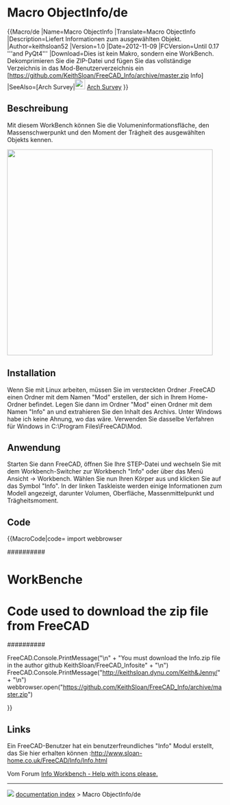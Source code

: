 # Macro ObjectInfo/de
{{Macro/de
|Name=Macro ObjectInfo
|Translate=Macro ObjectInfo
|Description=Liefert Informationen zum ausgewählten Objekt.
|Author=keithsloan52
|Version=1.0
|Date=2012-11-09
|FCVersion=Until 0.17 '''and PyQt4'''
|Download=Dies ist kein Makro, sondern eine WorkBench. Dekomprimieren Sie die ZIP-Datei und fügen Sie das vollständige Verzeichnis in das Mod-Benutzerverzeichnis ein [https://github.com/KeithSloan/FreeCAD_Info/archive/master.zip Info]
|SeeAlso=[Arch Survey|<img src=images/Arch_Survey.svg style="width:24px"> [Arch Survey](Arch_Survey/de.md)
}}

## Beschreibung

Mit diesem WorkBench können Sie die Volumeninformationsfläche, den Massenschwerpunkt und den Moment der Trägheit des ausgewählten Objekts kennen.

<img alt="" src=images/ObjectInfoIt.png  style="width:480px;">

## Installation

Wenn Sie mit Linux arbeiten, müssen Sie im versteckten Ordner .FreeCAD einen Ordner mit dem Namen \"Mod\" erstellen, der sich in Ihrem Home-Ordner befindet. Legen Sie dann im Ordner \"Mod\" einen Ordner mit dem Namen \"Info\" an und extrahieren Sie den Inhalt des Archivs. Unter Windows habe ich keine Ahnung, wo das wäre. Verwenden Sie dasselbe Verfahren für Windows in C:\\Program Files\\FreeCAD\\Mod.

## Anwendung

Starten Sie dann FreeCAD, öffnen Sie Ihre STEP-Datei und wechseln Sie mit dem Workbench-Switcher zur Workbench \"Info\" oder über das Menü Ansicht → Workbench. Wählen Sie nun Ihren Körper aus und klicken Sie auf das Symbol \"Info\". In der linken Taskleiste werden einige Informationen zum Modell angezeigt, darunter Volumen, Oberfläche, Massenmittelpunkt und Trägheitsmoment.

## Code


{{MacroCode|code=
import webbrowser 

##########
# WorkBenche
# Code used to download the zip file from FreeCAD
##########

FreeCAD.Console.PrintMessage("\n" + "You must download the Info.zip file in the author github KeithSloan/FreeCAD_Infosite" + "\n")
FreeCAD.Console.PrintMessage("http://keithsloan.dynu.com/Keith&Jenny/" + "\n")
webbrowser.open("https://github.com/KeithSloan/FreeCAD_Info/archive/master.zip")

}}

## Links

Ein FreeCAD-Benutzer hat ein benutzerfreundliches \"Info\" Modul erstellt, das Sie hier erhalten können :<http://www.sloan-home.co.uk/FreeCAD/Info/Info.html>

Vom Forum [Info Workbench - Help with icons please.](http://forum.freecadweb.org/viewtopic.php?f=10&t=3185)



---
![](images/Right_arrow.png) [documentation index](../README.md) > Macro ObjectInfo/de
